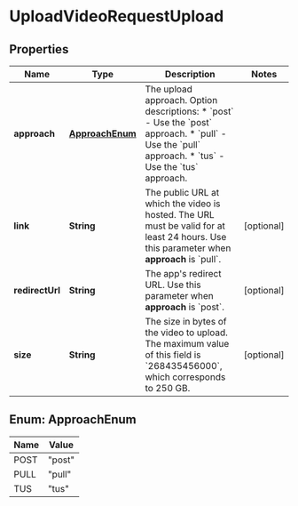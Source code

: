 

# UploadVideoRequestUpload


## Properties

| Name | Type | Description | Notes |
|------------ | ------------- | ------------- | -------------|
|**approach** | [**ApproachEnum**](#ApproachEnum) | The upload approach.  Option descriptions:  * &#x60;post&#x60; - Use the &#x60;post&#x60; approach.  * &#x60;pull&#x60; - Use the &#x60;pull&#x60; approach.  * &#x60;tus&#x60; - Use the &#x60;tus&#x60; approach.  |  |
|**link** | **String** | The public URL at which the video is hosted. The URL must be valid for at least 24 hours. Use this parameter when **approach** is &#x60;pull&#x60;. |  [optional] |
|**redirectUrl** | **String** | The app&#39;s redirect URL. Use this parameter when **approach** is &#x60;post&#x60;. |  [optional] |
|**size** | **String** | The size in bytes of the video to upload. The maximum value of this field is &#x60;268435456000&#x60;, which corresponds to 250 GB. |  [optional] |



## Enum: ApproachEnum

| Name | Value |
|---- | -----|
| POST | &quot;post&quot; |
| PULL | &quot;pull&quot; |
| TUS | &quot;tus&quot; |



